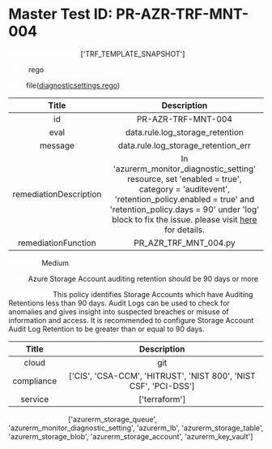 



# Master Test ID: PR-AZR-TRF-MNT-004


***<font color="white">Master Snapshot Id:</font>*** ['TRF_TEMPLATE_SNAPSHOT']

***<font color="white">type:</font>*** rego

***<font color="white">rule:</font>*** file([diagnosticsettings.rego])  
  
  
  
  

|Title|Description|
| :---: | :---: |
|id|PR-AZR-TRF-MNT-004|
|eval|data.rule.log_storage_retention|
|message|data.rule.log_storage_retention_err|
|remediationDescription|In 'azurerm_monitor_diagnostic_setting' resource, set 'enabled = true', category = 'auditevent', 'retention_policy.enabled = true' and 'retention_policy.days = 90' under 'log' block to fix the issue. please visit <a href='https://registry.terraform.io/providers/hashicorp/azurerm/latest/docs/resources/monitor_diagnostic_setting#log' target='_blank'>here</a> for details.|
|remediationFunction|PR_AZR_TRF_MNT_004.py|


***<font color="white">Severity:</font>*** Medium

***<font color="white">Title:</font>*** Azure Storage Account auditing retention should be 90 days or more

***<font color="white">Description:</font>*** This policy identifies Storage Accounts which have Auditing Retentions less than 90 days. Audit Logs can be used to check for anomalies and gives insight into suspected breaches or misuse of information and access. It is recommended to configure Storage Account Audit Log Retention to be greater than or equal to 90 days.  
  
  

|Title|Description|
| :---: | :---: |
|cloud|git|
|compliance|['CIS', 'CSA-CCM', 'HITRUST', 'NIST 800', 'NIST CSF', 'PCI-DSS']|
|service|['terraform']|


***<font color="white">Resource Types:</font>*** ['azurerm_storage_queue', 'azurerm_monitor_diagnostic_setting', 'azurerm_lb', 'azurerm_storage_table', 'azurerm_storage_blob', 'azurerm_storage_account', 'azurerm_key_vault']


[diagnosticsettings.rego]: https://github.com/prancer-io/prancer-compliance-test/tree/master/azure/terraform/diagnosticsettings.rego
